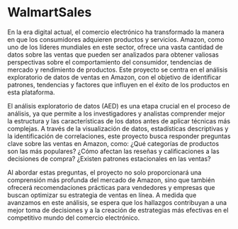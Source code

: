 # WalmartSales
En la era digital actual, el comercio electrónico ha transformado la manera en que los consumidores adquieren productos y servicios. Amazon, como uno de los líderes mundiales en este sector, ofrece una vasta cantidad de datos sobre las ventas que pueden ser analizados para obtener valiosas perspectivas sobre el comportamiento del consumidor, tendencias de mercado y rendimiento de productos. Este proyecto se centra en el análisis exploratorio de datos de ventas en Amazon, con el objetivo de identificar patrones, tendencias y factores que influyen en el éxito de los productos en esta plataforma.

El análisis exploratorio de datos (AED) es una etapa crucial en el proceso de análisis, ya que permite a los investigadores y analistas comprender mejor la estructura y las características de los datos antes de aplicar técnicas más complejas. A través de la visualización de datos, estadísticas descriptivas y la identificación de correlaciones, este proyecto busca responder preguntas clave sobre las ventas en Amazon, como: ¿Qué categorías de productos son las más populares? ¿Cómo afectan las reseñas y calificaciones a las decisiones de compra? ¿Existen patrones estacionales en las ventas?

Al abordar estas preguntas, el proyecto no solo proporcionará una comprensión más profunda del mercado de Amazon, sino que también ofrecerá recomendaciones prácticas para vendedores y empresas que buscan optimizar su estrategia de ventas en línea. A medida que avanzamos en este análisis, se espera que los hallazgos contribuyan a una mejor toma de decisiones y a la creación de estrategias más efectivas en el competitivo mundo del comercio electrónico.
